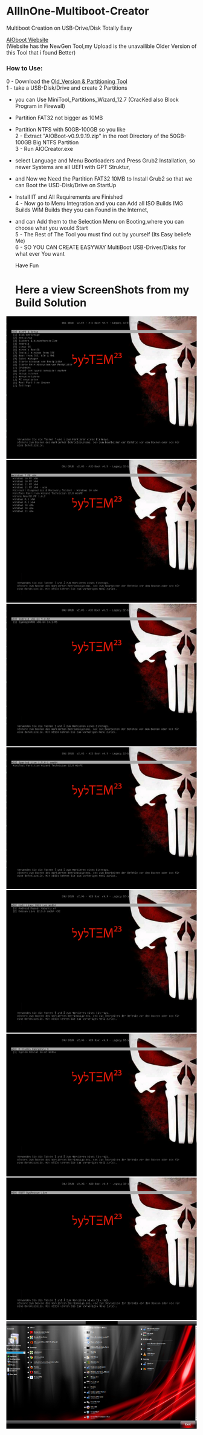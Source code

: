 # AllInOne-Multiboot-Creator
Multiboot Creation on USB-Drive/Disk Totally Easy<br>

[AIOboot Website](https://www.aioboot.com/en/)<br>
(Website has the NewGen Tool,my Upload is the unavailible Older Version of this Tool that i found Better)<br>


### How to Use:
0 - Download the [Old_Version & Partitioning Tool](https://c.1und1.de/@1157988897574099954/xxDdUJvGTZqgwt_QI3nt6w)<br>
1 - take a USB-Disk/Drive and create 2 Partitions<br>
  - you can Use MiniTool_Partitions_Wizard_12.7 (CracKed also Block Program in Firewall)<br>
  - Partition FAT32 not bigger as 10MB<br>
  - Partition NTFS with 50GB-100GB so you like<br>
2 - Extract "AIOBoot-v0.9.9.19.zip" in the root Directory of the 50GB-100GB Big NTFS Partition<br>
3 - Run AIOCreator.exe<br>
  - select Language and Menu Bootloaders and Press Grub2 Installation, so newer Systems are all UEFI with GPT Struktur,<br>
  - and Now we Need the Partition FAT32 10MB to Install Grub2 so that we can Boot the USD-Disk/Drive on StartUp<br>
  - Install IT and All Requirements are Finished<br>
4 - Now go to Menu Integration and you can Add all ISO Builds IMG Builds WIM Builds they you can Found in the Internet,<br>
  - and can Add them to the Selection Menu on Booting,where you can choose what you would Start<br>
5 - The Rest of The Tool you must find out by yourself (Its Easy beliefe Me)<br>
6 - SO YOU CAN CREATE EASYWAY MultiBoot USB-Drives/Disks for what ever You want<br>

    Have Fun<br>

    # Here a view ScreenShots from my Build Solution
    
![Hauptmenu](Example_ScreenShots/Hauptmenu.png)
![Windows_and_PE](Example_ScreenShots/Windows_&_PE.png)
![Android](Example_ScreenShots/Android_4_PC.png)
![Disk](Example_ScreenShots/Disk_Werkzeuge.png)
![LinuxOS](Example_ScreenShots/Linux_LiveCD.png)
![Rescue](Example_ScreenShots/Rescue_LiveCD.png)
![Virus](Example_ScreenShots/Viren-Scanner-LiveCD.png)
![WPI](Example_ScreenShots/Windows_Post_Installer.png)
    
 

